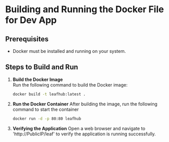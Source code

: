 # Building and Running the Docker File for Dev App

## Prerequisites
- Docker must be installed and running on your system.

## Steps to Build and Run

1. **Build the Docker Image**  
   Run the following command to build the Docker image: 

   ```bash
   docker build -t leafhub:latest .
   ```

2. **Run the Docker Container**
   After building the image, run the following command to start the container

   ```bash
   docker run -d -p 80:80 leafhub
   ```
   
3. **Verifying the Application**
   Open a web browser and navigate to 'http://PublicIP/leaf' to verify the application is running successfully.
